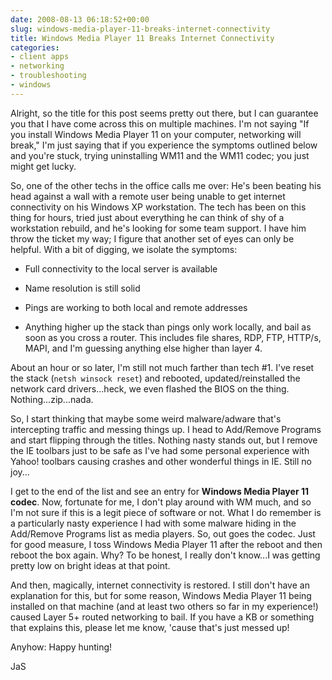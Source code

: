 ```yaml
---
date: 2008-08-13 06:18:52+00:00
slug: windows-media-player-11-breaks-internet-connectivity
title: Windows Media Player 11 Breaks Internet Connectivity
categories:
- client apps
- networking
- troubleshooting
- windows
---
```


Alright, so the title for this post seems pretty out there, but I can guarantee you that I have come across this on multiple machines. I'm not saying "If you install Windows Media Player 11 on your computer, networking will break," I'm just saying that if you experience the symptoms outlined below and you're stuck, trying uninstalling WM11 and the WM11 codec; you just might get lucky.

So, one of the other techs in the office calls me over: He's been beating his head against a wall with a remote user being unable to get internet connectivity on his Windows XP workstation. The tech has been on this thing for hours, tried just about everything he can think of shy of a workstation rebuild, and he's looking for some team support. I have him throw the ticket my way; I figure that another set of eyes can only be helpful. With a bit of digging, we isolate the symptoms:



	
  * Full connectivity to the local server is available

	
  * Name resolution is still solid

	
  * Pings are working to both local and remote addresses

	
  * Anything higher up the stack than pings only work locally, and bail as soon as you cross a router. This includes file shares, RDP, FTP, HTTP/s, MAPI, and I'm guessing anything else higher than layer 4.<!-- more -->


About an hour or so later, I'm still not much farther than tech #1. I've reset the stack (`netsh winsock reset`) and rebooted, updated/reinstalled the network card drivers...heck, we even flashed the BIOS on the thing. Nothing...zip...nada.

So, I start thinking that maybe some weird malware/adware that's intercepting traffic and messing things up. I head to Add/Remove Programs and start flipping through the titles. Nothing nasty stands out, but I remove the IE toolbars just to be safe as I've had some personal experience with Yahoo! toolbars causing crashes and other wonderful things in IE. Still no joy...

I get to the end of the list and see an entry for **Windows Media Player 11 codec**. Now, fortunate for me, I don't play around with WM much, and so I'm not sure if this is a legit piece of software or not. What I do remember is a particularly nasty experience I had with some malware hiding in the Add/Remove Programs list as media players. So, out goes the codec. Just for good measure, I toss Windows Media Player 11 after the reboot and then reboot the box again. Why? To be honest, I really don't know...I was getting pretty low on bright ideas at that point.

And then, magically, internet connectivity is restored. I still don't have an explanation for this, but for some reason, Windows Media Player 11 being installed on that machine (and at least two others so far in my experience!) caused Layer 5+ routed networking to bail. If you have a KB or something that explains this, please let me know, 'cause that's just messed up!

Anyhow: Happy hunting!

JaS
